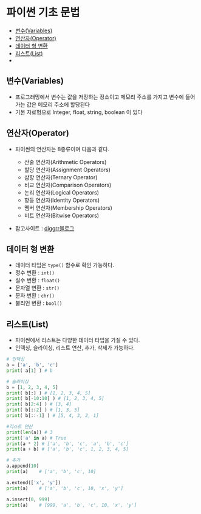 # 파이썬 기초 문법
* [변수(Variables)](#변수variables)
* [연산자(Operator)](#연산자operator)
* [데이터 형 변환](#데이터-형-변환)
* [리스트(List)](#리스트list)
* [](#)


## 변수(Variables)
* 프로그래밍에서 변수는 값을 저장하는 장소이고 메모리 주소를 가지고 변수에 들어가는 값은 메모리 주소에 할당된다
* 기본 자료형으로 Integer, float, string, boolean 이 있다

## 연산자(Operator)
* 파이썬의 연산자는 8종류이며 다음과 같다. 
    * 산술 연산자(Arithmetic Operators)
    * 할당 연산자(Assignment Operators)
    * 삼항 연산자(Ternary Operator)
    * 비교 연산자(Comparison Operators)
    * 논리 연산자(Logical Operators)
    * 항등 연산자(Identity Operators)
    * 멤버 연산자(Membership Operators)
    * 비트 연산자(Bitwise Operators)

* 참고사이트 : [diggrr블로그](https://dingrr.com/blog/post/python-103-%EC%97%B0%EC%82%B0%EC%9E%90%EC%9D%98-8%EA%B0%80%EC%A7%80-%EC%A2%85%EB%A5%98)

## 데이터 형 변환
* 데이터 타입은 `type()` 함수로 확인 가능하다.
* 정수 변환 : `int()`
* 실수 변환 : `float()`
* 문자열 변환 : `str()`
* 문자 변환 : `chr()`
* 불리언 변환 : `bool()`

## 리스트(List)
* 파이썬에서 리스트는 다양한 데이터 타입을 가질 수 있다.
* 인덱싱, 슬라이싱, 리스트 연산, 추가, 삭제가 가능하다.
```py
# 인덱싱
a = ['a', 'b', 'c']
print( a[1] ) # b

# 슬라이싱
b = [1, 2, 3, 4, 5]
print( b[:] ) # [1, 2, 3, 4, 5]
print( b[-10:10] ) # [1, 2, 3, 4, 5]
print( b[2:4] ) # [3, 4]
print( b[::2] ) # [1, 3, 5]
print( b[::-1] ) # [5, 4, 3, 2, 1]

#리스트 연산
print(len(a)) # 3
print('a' in a) # True
print(a * 2) # ['a', 'b', 'c', 'a', 'b', 'c']
print(a + b) # ['a', 'b', 'c', 1, 2, 3, 4, 5]

# 추가
a.append(10)
print(a)    # ['a', 'b', 'c', 10]

a.extend(['x', 'y'])
print(a)    # ['a', 'b', 'c', 10, 'x', 'y']

a.insert(0, 999)
print(a)    # [999, 'a', 'b', 'c', 10, 'x', 'y']

```